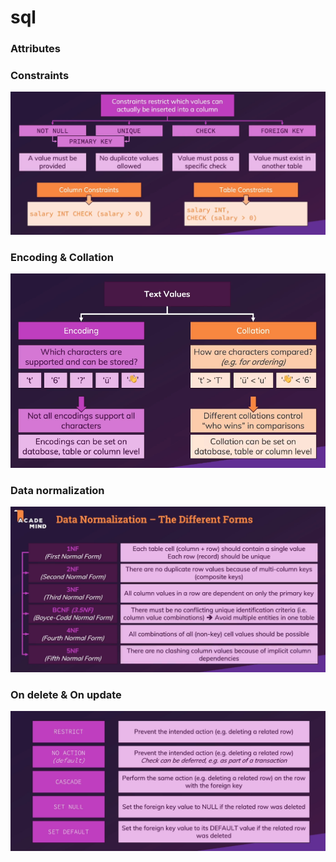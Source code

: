 # sql

### Attributes

### Constraints

![alt text](image.png)

### Encoding & Collation

![alt text](image-1.png)

### Data normalization

![alt text](image-2.png)

### On delete & On update

![alt text](image-3.png)
